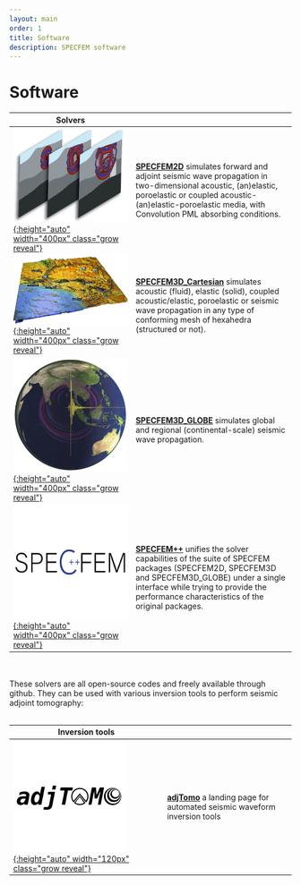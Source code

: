 ```yaml
---
layout: main
order: 1
title: Software
description: SPECFEM software
---
```


# Software

|  Solvers |     |
| ---      | --- |
| [![SPECFEM2D](figures/specfem2d.jpg "SPECFEM2D screenshot"){:height="auto" width="400px" class="grow reveal"}](https://github.com/SPECFEM/specfem2d) |  [<span class="fas fa-external-link-alt"></span> **SPECFEM2D**](https://github.com/SPECFEM/specfem2d) simulates forward and adjoint seismic wave propagation in two-dimensional acoustic, (an)elastic, poroelastic or coupled acoustic-(an)elastic-poroelastic media, with Convolution PML absorbing conditions. |
| [![SPECFEM3D_Cartesian](figures/specfem3d.jpg "SPECFEM3D screenshot"){:height="auto" width="400px" class="grow reveal"}](https://github.com/SPECFEM/specfem3d) | [<span class="fas fa-external-link-alt"></span> **SPECFEM3D_Cartesian**](https://github.com/SPECFEM/specfem3d) simulates acoustic (fluid), elastic (solid), coupled acoustic/elastic, poroelastic or seismic wave propagation in any type of conforming mesh of hexahedra (structured or not). |
| [![SPECFEM3D_GLOBE](figures/specfem3d_globe.png "SPECFEM3D_GLOBE screenshot"){:height="auto" width="400px" class="grow reveal"}](https://github.com/SPECFEM/specfem3d_globe) | [<span class="fas fa-external-link-alt"></span> **SPECFEM3D_GLOBE**](https://github.com/SPECFEM/specfem3d_globe) simulates global and regional (continental-scale) seismic wave propagation. |
| [![SPECFEM++](figures/specfem_cpp.png "SPECFEM++_screenshot"){:height="auto" width="400px" class="grow reveal"}](https://github.com/PrincetonUniversity/SPECFEMPP/tree/main) | [<span class="fas fa-external-link-alt"></span> **SPECFEM++**](https://github.com/PrincetonUniversity/SPECFEMPP/tree/main) unifies the solver capabilities of the suite of SPECFEM packages (SPECFEM2D, SPECFEM3D and SPECFEM3D_GLOBE) under a single interface while trying to provide the performance characteristics of the original packages. |

<br>
<br>
These solvers are all open-source codes and freely available through github.
They can be used with various inversion tools to perform seismic adjoint tomography:
<br>
<br>

| Inversion tools |     |
| ---             | --- |
| [![adjTomo](figures/adjTomo.png "adjTomo logo"){:height="auto" width="120px" class="grow reveal"}](https://github.com/adjtomo) | [<span class="fas fa-external-link-alt"></span> **adjTomo**](https://github.com/adjtomo) a landing page for automated seismic waveform inversion tools |

